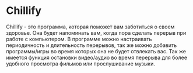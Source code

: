 # Chillify
Chillify - это программа, которая поможет вам заботиться о своем здоровье.
Она будет напоминать вам, когда пора сделать перерыв при работе с компьютером.  В программе можно настраивать периодичность и длительность перерывов, так же можно добавить программы/игры во время которых она не будет отвлекать вас. Так же имеется функция остановки видео/аудио во время перерыва для более удобного просмотра фильмов или прослушивание музыки.

